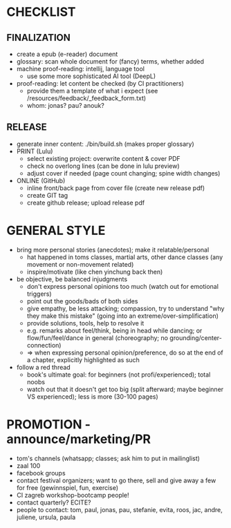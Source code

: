 CHECKLIST
====================================================================================================
FINALIZATION
--------------------------------------------------
* create a epub (e-reader) document
* glossary: scan whole document for (fancy) terms, whether added
* machine proof-reading: intellij, language tool
  * use some more sophisticated AI tool (DeepL)
* proof-reading: let content be checked (by CI practitioners)
  * provide them a template of what i expect (see /resources/feedback/_feedback_form.txt)
  * whom: jonas? pau? anouk?

RELEASE
--------------------------------------------------
* generate inner content: ./bin/build.sh (makes proper glossary)
* PRINT (Lulu)
  * select existing project: overwrite content & cover PDF
  * check no overlong lines (can be done in lulu preview)
  * adjust cover if needed (page count changing; spine width changes)
* ONLINE (GitHub)
  * inline front/back page from cover file (create new release pdf)
  * create GIT tag
  * create github release; upload release pdf

GENERAL STYLE
====================================================================================================
* bring more personal stories (anecdotes); make it relatable/personal
  * hat happened in toms classes, martial arts, other dance classes (any movement or non-movement related)
  * inspire/motivate (like chen yinchung back then)
* be objective, be balanced injudgments
  * don't express personal opinions too much (watch out for emotional triggers)
  * point out the goods/bads of both sides
  * give empathy, be less attacking; compassion, try to understand "why they make this mistake" (going into an extreme/over-simplification)
  * provide solutions, tools, help to resolve it
  * e.g. remarks about feel/think, being in head while dancing; or flow/fun/feel/dance in general (choreography; no grounding/center-connection)
  * => when expressing personal opinion/preference, do so at the end of a chapter, explicitly highlighted as such
* follow a red thread
  * book's ultimate goal: for beginners (not profi/experienced); total noobs
  * watch out that it doesn't get too big (split afterward; maybe beginner VS experienced); less is more (30-100 pages)

PROMOTION - announce/marketing/PR
====================================================================================================
* tom's channels (whatsapp; classes; ask him to put in mailinglist)
* zaal 100
* facebook groups
* contact festival organizers; want to go there, sell and give away a few for free (gewinnspiel, fun, exercise)
* CI zagreb workshop-bootcamp people!
* contact quarterly? ECITE?
* people to contact: tom, paul, jonas, pau, stefanie, evita, roos, jac, andre, juliene, ursula, paula
